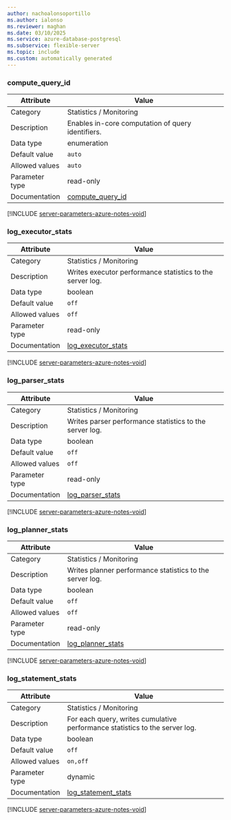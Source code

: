 ```yaml
---
author: nachoalonsoportillo
ms.author: ialonso
ms.reviewer: maghan
ms.date: 03/10/2025
ms.service: azure-database-postgresql
ms.subservice: flexible-server
ms.topic: include
ms.custom: automatically generated
---
```

### compute_query_id

| Attribute | Value |
| --- | --- |
| Category | Statistics / Monitoring |
| Description | Enables in-core computation of query identifiers. |
| Data type | enumeration |
| Default value | `auto` |
| Allowed values | `auto` |
| Parameter type | read-only |
| Documentation | [compute_query_id](https://www.postgresql.org/docs/17/runtime-config-statistics.html#GUC-COMPUTE-QUERY-ID) |


[!INCLUDE [server-parameters-azure-notes-void](./server-parameters-azure-notes-void.md)]



### log_executor_stats

| Attribute | Value |
| --- | --- |
| Category | Statistics / Monitoring |
| Description | Writes executor performance statistics to the server log. |
| Data type | boolean |
| Default value | `off` |
| Allowed values | `off` |
| Parameter type | read-only |
| Documentation | [log_executor_stats](https://www.postgresql.org/docs/17/runtime-config-statistics.html#GUC-LOG-STATEMENT-STATS) |


[!INCLUDE [server-parameters-azure-notes-void](./server-parameters-azure-notes-void.md)]



### log_parser_stats

| Attribute | Value |
| --- | --- |
| Category | Statistics / Monitoring |
| Description | Writes parser performance statistics to the server log. |
| Data type | boolean |
| Default value | `off` |
| Allowed values | `off` |
| Parameter type | read-only |
| Documentation | [log_parser_stats](https://www.postgresql.org/docs/17/runtime-config-statistics.html#GUC-LOG-STATEMENT-STATS) |


[!INCLUDE [server-parameters-azure-notes-void](./server-parameters-azure-notes-void.md)]



### log_planner_stats

| Attribute | Value |
| --- | --- |
| Category | Statistics / Monitoring |
| Description | Writes planner performance statistics to the server log. |
| Data type | boolean |
| Default value | `off` |
| Allowed values | `off` |
| Parameter type | read-only |
| Documentation | [log_planner_stats](https://www.postgresql.org/docs/17/runtime-config-statistics.html#GUC-LOG-STATEMENT-STATS) |


[!INCLUDE [server-parameters-azure-notes-void](./server-parameters-azure-notes-void.md)]



### log_statement_stats

| Attribute | Value |
| --- | --- |
| Category | Statistics / Monitoring |
| Description | For each query, writes cumulative performance statistics to the server log. |
| Data type | boolean |
| Default value | `off` |
| Allowed values | `on,off` |
| Parameter type | dynamic |
| Documentation | [log_statement_stats](https://www.postgresql.org/docs/17/runtime-config-statistics.html#GUC-LOG-STATEMENT-STATS) |


[!INCLUDE [server-parameters-azure-notes-void](./server-parameters-azure-notes-void.md)]



